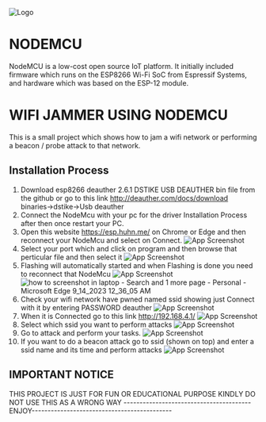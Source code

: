 
![Logo](https://www.electronicwings.com/storage/PlatformSection/TopicContent/273/icon/NodeMCU%20GPIO.png)

# NODEMCU

NodeMCU is a low-cost open source IoT platform. It initially included firmware which runs on the ESP8266 Wi-Fi SoC from Espressif Systems, and hardware which was based on the ESP-12 module.

# WIFI JAMMER USING NODEMCU

This is a small project which shows how to jam a wifi network or performing a beacon / probe attack to that network.





## Installation Process

1. Download esp8266 deauther 2.6.1 DSTIKE USB DEAUTHER bin file from the github or go to this link http://deauther.com/docs/download binaries->dstike->Usb deauther
2. Connect the NodeMcu with your pc for the driver Installation Process after then once restart your PC.
3. Open this website https://esp.huhn.me/ on Chrome or Edge and then reconnect your NodeMcu and select on Connect.
![App Screenshot](https://github.com/WhyRed-V/NodeMcu-Projects/assets/40379707/44716240-d590-4b9e-b07d-0ed51bf1e13e)
4. Select your port which and click on program and then browse that perticular file and then select it 
![App Screenshot](https://github.com/WhyRed-V/NodeMcu-Projects/assets/40379707/a26c9e6a-8c4f-4516-814f-ffdf93fbbf2c)
5. Flashing will automatically started and when Flashing is done you need to reconnect that NodeMcu
![App Screenshot](https://github.com/WhyRed-V/NodeMcu-Projects/assets/40379707/b5fd4d5f-f9cb-45a0-bd05-e7100c9bd242)
![how to screenshot in laptop - Search and 1 more page - Personal - Microsoft​ Edge 9_14_2023 12_36_05 AM](https://github.com/WhyRed-V/NodeMcu-Projects/assets/40379707/5ea0cddc-6bf0-4ba5-899c-f395b6c98bc0)
7. Check your wifi network have pwned named ssid showing just Connect with it by entering PASSWORD deauther 
![App Screenshot](https://github.com/WhyRed-V/NodeMcu-Projects/assets/40379707/a73f22e0-b383-4549-851e-5c9282b781b4)
8. When it is Connected go to this link http://192.168.4.1/
![App Screenshot](https://github.com/WhyRed-V/NodeMcu-Projects/assets/40379707/a85359a7-2b15-4090-b2c1-c0e40ede787e)
10. Select which ssid you want to perform attacks 
![App Screenshot](https://github.com/WhyRed-V/NodeMcu-Projects/assets/40379707/4f948ade-7344-4a75-a70c-9720d018602e)
11. Go to attack and perform your tasks.
![App Screenshot](https://github.com/WhyRed-V/NodeMcu-Projects/assets/40379707/17fc6dc0-ee02-41c4-80a1-52c85d806e6e)
13. If you want to do a beacon attack go to ssid (shown on top) and enter a ssid name and its time and perform attacks
![App Screenshot](https://github.com/WhyRed-V/NodeMcu-Projects/assets/40379707/7cd1cd70-1ee2-4a08-bfd0-4f839d4a2335)


## IMPORTANT NOTICE

THIS PROJECT IS JUST FOR FUN OR EDUCATIONAL PURPOSE KINDLY DO NOT USE THIS AS A WRONG WAY
----------------------------------------ENJOY--------------------------------------------

